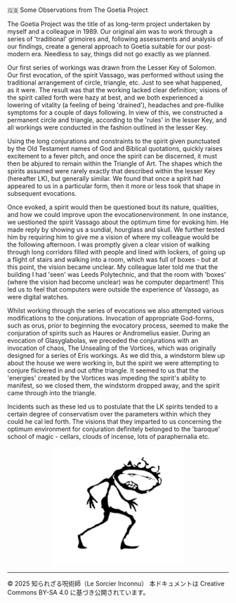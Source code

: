 # 
🇬🇧 Some Observations from The Goetia Project

The Goetia Project was the title of as long-term project undertaken by myself and a colleague in 1989. Our original aim was to work through a series of 'traditional' grimoires and, following assessments and analysis of our findings, create a general approach to Goetia suitable for our post-modern era. Needless to say, things did not go exactly as we planned.

Our first series of workings was drawn from the Lesser Key of Solomon. Our first evocation, of the spirit Vassago, was performed without using the traditional arrangement of circle, triangle, etc. Just to see what happened, as it were. The result was that the working lacked clear definition; visions of the spirit called forth were hazy at best, and we both experienced a lowering of vitality (a feeling of being 'drained'), headaches and pre-flulike symptoms for a couple of days following. In view of this, we constructed a permanent circle and triangle, according to the 'rules' in the lesser Key, and all workings were conducted in the fashion outlined in the lesser Key.

Using the long conjurations and constraints to the spirit given punctuated by the Old Testament names of God and Biblical quotations, quickly raises excitement to a fever pitch, and once the spirit can be discerned, it must then be abjured to remain within the Triangle of Art. The shapes which the spirits assumed were rarely exactly that described within the lesser Key (hereafter LK), but generally similar. We found that once a spirit had appeared to us in a particular form, then it more or less took that shape in subsequent evocations.

Once evoked, a spirit would then be questioned bout its nature, qualities, and how we could improve upon the evocationenvironment. In one instance, we uestioned the spirit Vassago about the optimum time for evoking him. He made reply by showing us a sundial, hourglass and skull. We further tested him by requiring him to give me a vision of where my colleague would be the following afternoon. I was promptly given a clear vision of walking through long corridors filled with people and lined with lockers, of going up a flight of stairs and walking into a room, which was full of boxes - but at this point, the vision became unclear. My colleague later told me that the building I had 'seen' was Leeds Polytechnic, and that the room with 'boxes' (where the vision had become unclear) was he computer department! This led us to feel that computers were outside the experience of Vassago, as were digital watches.

Whilst working through the series of evocations we also attempted various modifications to the conjurations. Invocation of appropriate God-forms, such as orus, prior to beginning the evocatory process, seemed to make the conjuration of spirits such as Haures or Andromelius easier. During an evocation of Glasyglabolas, we preceded the conjurations with an invocation of chaos, The Unsealing of the Vortices, which was originally designed for a series of Eris workings. As we did this, a windstorm blew up about the house we were working in, but the spirit we were attempting to conjure flickered in and out ofthe triangle. It seemed to us that the 'energies' created by the Vortices was impeding the spirit's ability to manifest, so we closed them, the windstorm dropped away, and the spirit came through into the triangle.

Incidents such as these led us to postulate that the LK spirits tended to a certain degree of conservatism over the parameters within which they could he cal led forth. The visions that they imparted to us concerning the optimum environment for conjuration definitely belonged to the 'baroque' school of magic - cellars, clouds of incense, lots of paraphernalia etc.

<div align="center">
  <img src="hine_evocation_pic_001.png" width="300">
</div>

---

© 2025 知られざる呪術師（Le Sorcier Inconnu）
本ドキュメントは Creative Commons BY-SA 4.0 に基づき公開されています。
